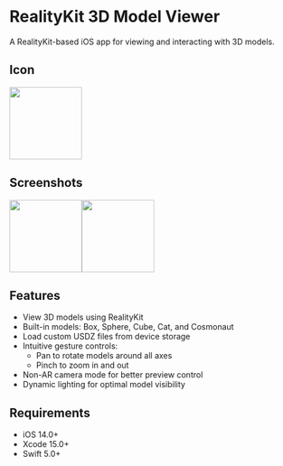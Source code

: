 # RealityKit 3D Model Viewer

A RealityKit-based iOS app for viewing and interacting with 3D models.

## Icon

<img width="128" src="Assets/Icon/icon-1024.png">

## Screenshots

<img width="128" src="Assets/screenshot-cat.png"><img width="128" src="Assets/screenshot-menu.png">

## Features

- View 3D models using RealityKit
- Built-in models: Box, Sphere, Cube, Cat, and Cosmonaut
- Load custom USDZ files from device storage
- Intuitive gesture controls:
  - Pan to rotate models around all axes
  - Pinch to zoom in and out
- Non-AR camera mode for better preview control
- Dynamic lighting for optimal model visibility

## Requirements

- iOS 14.0+
- Xcode 15.0+
- Swift 5.0+
